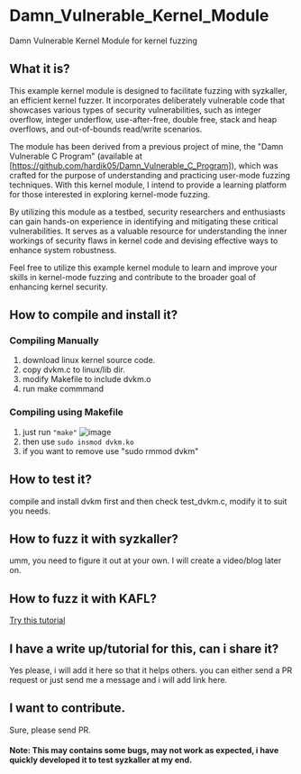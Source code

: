 # Damn_Vulnerable_Kernel_Module
Damn Vulnerable Kernel Module for kernel fuzzing

## What it is?
This example kernel module is designed to facilitate fuzzing with syzkaller, an efficient kernel fuzzer. It incorporates deliberately vulnerable code that showcases various types of security vulnerabilities, such as integer overflow, integer underflow, use-after-free, double free, stack and heap overflows, and out-of-bounds read/write scenarios. 

The module has been derived from a previous project of mine, the "Damn Vulnerable C Program" (available at [https://github.com/hardik05/Damn_Vulnerable_C_Program]), which was crafted for the purpose of understanding and practicing user-mode fuzzing techniques. With this kernel module, I intend to provide a learning platform for those interested in exploring kernel-mode fuzzing.

By utilizing this module as a testbed, security researchers and enthusiasts can gain hands-on experience in identifying and mitigating these critical vulnerabilities. It serves as a valuable resource for understanding the inner workings of security flaws in kernel code and devising effective ways to enhance system robustness.

Feel free to utilize this example kernel module to learn and improve your skills in kernel-mode fuzzing and contribute to the broader goal of enhancing kernel security.

## How to compile and install it?
### Compiling Manually
1. download linux kernel source code.
2. copy dvkm.c to linux/lib dir.
3. modify Makefile to include dvkm.o
4. run make commmand

### Compiling using Makefile
1. just run ```"make"```
   ![image](https://github.com/hardik05/Damn_Vulnerable_Kernel_Module/assets/22524976/14fbcb45-4ce7-4c74-bec3-04159503642b)
2. then use ```sudo insmod dvkm.ko```
3. if you want to remove use "sudo rmmod dvkm"

## How to test it?
compile and install dvkm first and then check test_dvkm.c, modify it to suit you needs.

## How to fuzz it with syzkaller?
umm, you need to figure it out at your own. I will create a video/blog later on.

## How to fuzz it with KAFL?
[Try this tutorial](https://intellabs.github.io/kAFL/tutorials/linux/dvkm/index.html)

## I have a write up/tutorial for this, can i share it?
Yes please, i will add it here so that it helps others. you can either send a PR request or just send me a message and i will add link here.

## I want to contribute.
Sure, please send PR. 

#### Note: This may contains some bugs, may not work as expected, i have quickly developed it to test syzkaller at my end.
